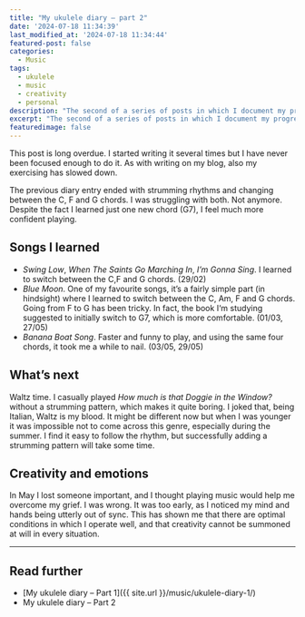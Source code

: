 ```yaml
---
title: "My ukulele diary – part 2"
date: '2024-07-18 11:34:39'
last_modified_at: '2024-07-18 11:34:44'
featured-post: false
categories:
  - Music
tags:
  - ukulele
  - music
  - creativity
  - personal
description: "The second of a series of posts in which I document my progress learning to play the ukulele"
excerpt: "The second of a series of posts in which I document my progress learning to play the ukulele."
featuredimage: false
---
```

This post is long overdue. I started writing it several times but I have never been focused enough to do it. As with writing on my blog, also my exercising has slowed down.

The previous diary entry ended with strumming rhythms and changing between the C, F and G chords. I was struggling with both. Not anymore. Despite the fact I learned just one new chord (G7), I feel much more confident playing.

## Songs I learned

- *Swing Low*, *When The Saints Go Marching In*, *I’m Gonna Sing*. I learned to switch between the C,F and G chords. (29/02)
- *Blue Moon*. One of my favourite songs, it’s a fairly simple part (in hindsight) where I learned to switch between the C, Am, F and G chords. Going from F to G has been tricky. In fact, the book I‘m studying suggested to initially switch to G7, which is more comfortable. (01/03, 27/05)
- *Banana Boat Song*. Faster and funny to play, and using the same four chords, it took me a while to nail. (03/05, 29/05)

## What’s next

Waltz time. I casually played *How much is that Doggie in the Window?* without a strumming pattern, which makes it quite boring. I joked that, being Italian, Waltz is my blood. It might be different now but when I was younger it was impossible not to come across this genre, especially during the summer. I find it easy to follow the rhythm, but successfully adding a strumming pattern will take some time.

## Creativity and emotions

In May I lost someone important, and I thought playing music would help me overcome my grief. I was wrong. It was too early, as I noticed my mind and hands being utterly out of sync. This has shown me that there are optimal conditions in which I operate well, and that creativity cannot be summoned at will in every situation.

---
## Read further

- [My ukulele diary – Part 1]({{ site.url }}/music/ukulele-diary-1/)
- My ukulele diary – Part 2